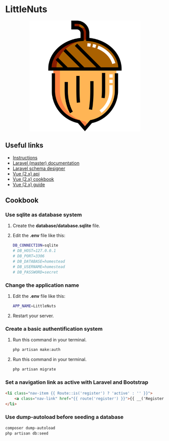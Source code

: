 # LittleNuts

<p align="center">
    <img src="./public/logo.svg" alt="logo" width="350">
</p>

## Useful links

- [Instructions](https://github.com/becodeorg/LIE-Hamilton-1.7/tree/master/02-La-colline/02a-VueJS-Laravel)
- [Laravel (master) documentation](https://laravel.com/docs/master)
- [Laravel schema designer](https://laravelsd.com/)
- [Vue (2.x) api](https://vuejs.org/v2/api/)
- [Vue (2.x) cookbook](https://vuejs.org/v2/cookbook/)
- [Vue (2.x) guide](https://vuejs.org/v2/guide/)

## Cookbook

### Use sqlite as database system

1. Create the **database/database.sqlite** file.

2. Edit the **.env** file like this:

    ```bash
    DB_CONNECTION=sqlite
    # DB_HOST=127.0.0.1
    # DB_PORT=3306
    # DB_DATABASE=homestead
    # DB_USERNAME=homestead
    # DB_PASSWORD=secret
    ```

### Change the application name

1. Edit the **.env** file like this:

    ```bash
    APP_NAME=LittleNuts
    ```

1. Restart your server.

### Create a basic authentification system

1. Run this command in your terminal.

    ```bash
    php artisan make:auth
    ```

1. Run this command in your terminal.

    ```bash
    php artisan migrate
    ```

### Set a navigation link as active with Laravel and Bootstrap

```html
<li class="nav-item {{ Route::is('register') ? 'active' : '' }}">
    <a class="nav-link" href="{{ route('register') }}">{{ __('Register') }}</a>
</li>
```


### Use dump-autoload before seeding a database

```bash
composer dump-autoload
php artisan db:seed
```